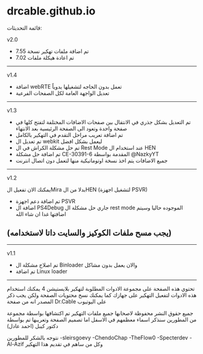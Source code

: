 # drcable.github.io

قائمة التحديثات:


v2.0

- تم اضافة ملفات تهكير نسخة 7.55 
- تم اعادة هيكلة ملفات 7.02

------------------------------------------------------
v1.4
- اضافة webRTE تعمل بدون الحاجه لتشغيلها يدوياً
- تعديل الواجهة العامة لكل الصفحات الفرعية

------------------------------------------------------
v1.3
- تم التعديل بشكل جذري في الانتقال بين صفحات الاضافات المختلفة لتفتح كلها في صفحة واحدة وتعود الى الصفحة الرئيسية بعد الانتهاء
- تم اضافة تعريب مراحل التقدم في التهكير بالكامل 
- تم تعديل ال webkit ليعمل بشكل افضل 
- تم حل مشكلة الكراش في ال Rest Mode عند استخدام ال HEN
- تم اضافة حل مشكلة CE-30391-6 المقدمة بواسطة  @NazkyYT
- جميع الاضافات يتم اخذ نسخة اوتوماتيكية منها لتعمل دون اتصال انترنت
------------------------------------------------------
v1.2

 يمكنك الان تفعيل الMira بدلا من الHEN (لتشغيل اجهزة PSVR)
- تم اضافة دعم اجهزة PSVR
- اضافة ال PS4Debug 
جاري حل مشكلة ال rest mode الموجوده حاليا وسيتم اضافتها غدا ان شاء الله 

(يجب مسح ملفات الكوكيز والسايت داتا لاستخدامه)
-------------------------------------------------

------------------------------------------------------

v1.1
- تم اصلاح مشكلة ال Binloader والان يعمل بدون مشاكل 
- تم اضافة Linux loader

------------------------------------------------------

تحتوي هذه الصفحة على مجموعة الادوات المطلوبة لتهكير بلايستيشن 4 
يمكنك استخدام هذه الادوات لتفعيل التهكير على جهازك 
كما يمكنك نسخ محتويات الصفحة ولكن يجب ذكر المصدر انه من صفحة Dr.Cable على اليوتيوب 

جميع حقوق النشر محفوظة لاصحابها 
جميع ملفات التهكير تم اكتشافها بواسطة مجموعة من المطورين سنذكر اسماء معظمهم في الاسفل 
اما تصميم الصفحة وتعريبها تم بواسطة دكتور كيبل (احمد عادل)

نتوجه بالشكر للمطورين 
-sleirsgoevy
-ChendoChap
-TheFlow0
-Specterdev
-Al-Azif 
وكل من ساهم في تقديم هذا التهكير 
